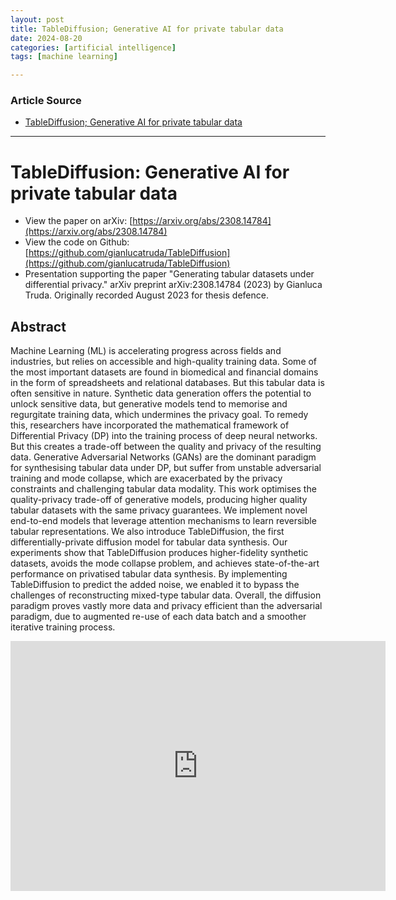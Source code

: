 ```yaml
---
layout: post
title: TableDiffusion; Generative AI for private tabular data
date: 2024-08-20
categories: [artificial intelligence]
tags: [machine learning]

---
```


### Article Source


* [TableDiffusion; Generative AI for private tabular data](https://www.youtube.com/watch?v=2QRrGWoXOb4)

---



# TableDiffusion: Generative AI for private tabular data

- View the paper on arXiv: [https://arxiv.org/abs/2308.14784](https://arxiv.org/abs/2308.14784)
- View the code on Github: [https://github.com/gianlucatruda/TableDiffusion](https://github.com/gianlucatruda/TableDiffusion)
- Presentation supporting the paper "Generating tabular datasets under differential privacy." arXiv preprint arXiv:2308.14784 (2023) by Gianluca Truda. Originally recorded August 2023 for thesis defence.

## Abstract

Machine Learning (ML) is accelerating progress across fields and industries, but relies on accessible and high-quality training data. Some of the most important datasets are found in biomedical and financial domains in the form of spreadsheets and relational databases. But this tabular data is often sensitive in nature. Synthetic data generation offers the potential to unlock sensitive data, but generative models tend to memorise and regurgitate training data, which undermines the privacy goal. To remedy this, researchers have incorporated the mathematical framework of Differential Privacy (DP) into the training process of deep neural networks. But this creates a trade-off between the quality and privacy of the resulting data. Generative Adversarial Networks (GANs) are the dominant paradigm for synthesising tabular data under DP, but suffer from unstable adversarial training and mode collapse, which are exacerbated by the privacy constraints and challenging tabular data modality. This work optimises the quality-privacy trade-off of generative models, producing higher quality tabular datasets with the same privacy guarantees. We implement novel end-to-end models that leverage attention mechanisms to learn reversible tabular representations. We also introduce TableDiffusion, the first differentially-private diffusion model for tabular data synthesis. Our experiments show that TableDiffusion produces higher-fidelity synthetic datasets, avoids the mode collapse problem, and achieves state-of-the-art performance on privatised tabular data synthesis. By implementing TableDiffusion to predict the added noise, we enabled it to bypass the challenges of reconstructing mixed-type tabular data. Overall, the diffusion paradigm proves vastly more data and privacy efficient than the adversarial paradigm, due to augmented re-use of each data batch and a smoother iterative training process.


<iframe width="600" height="400" src="https://www.youtube.com/embed/2QRrGWoXOb4?si=URAA-1G37ILX3QAS" title="YouTube video player" frameborder="0" allow="accelerometer; autoplay; clipboard-write; encrypted-media; gyroscope; picture-in-picture; web-share" referrerpolicy="strict-origin-when-cross-origin" allowfullscreen></iframe>


